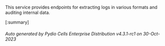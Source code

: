 






This service provides endpoints for extracting logs in various formats and auditing internal data.

[:summary]

###### Auto generated by Pydio Cells Enterprise Distribution v4.3.1-rc1 on 30-Oct-2023

